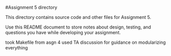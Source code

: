 #Assignment 5 directory

This directory contains source code and other files for Assignment 5.

Use this README document to store notes about design, testing, and
questions you have while developing your assignment.

took Makefile from asgn 4
used TA discussion for guidance on modularizing everything